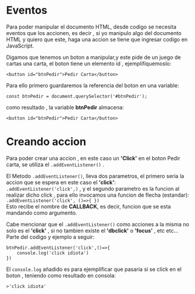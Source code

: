 # Eventos 
Para poder manipular el documento HTML, desde codigo se necesita eventos que los accionen, es decir , si yo manipulo algo del documento HTML y quiero que este, haga una accion se tiene que ingresar codigo en JavaScript.  

Digamos que tenemos un boton a manipular,y este pide de un juego de cartas una carta, el boton tiene un elemento id , ejemplifiquemoslo:
```
<button id="btnPedir">Pedir Carta</button>
```
Para ello primero guardaremos la referencia del boton en una variable:
```
const btnPedir = document.querySelector('#btnPedir');
```
como resultado , la variable **btnPedir** almacena:
```
<button id="btnPedir">Pedir Carta</button>
```
# Creando accion
Para poder crear una accion , en este caso un **'Click'** en el boton Pedir carta, se utiliza el `.addEventListener()` .  

El Metodo `.addEventListener()`, lleva dos parametros, el primero seria la accion que se espera en este caso el **'click'**:  
`.addEventListener('click',)` , y el segundo parametro es la funcion al realizar dicho click , para ello invocamos una funcion de flecha (estandar):  
`.addEventListener('click', ()=>{ })`  
Esto recibe el nombre de **CALLBACK**, es decir, funcion que se esta mandando como argumento.

Cabe mencionar que el `.addEventListener()` como acciones a la misma no solo es el **'click'** , si no tambien existe el **'dbclick'** o **'focus'** , etc etc...  
Parte del codigo  y ejemplo a seguir:
```
btnPedir.addEventListener('click',()=>{
    console.log('click idiota')
})
```
El `console.log` añadido es para ejemplificar que pasaria si se click en el boton , teniendo como resultado en consola:
```
>'click idiota'
```